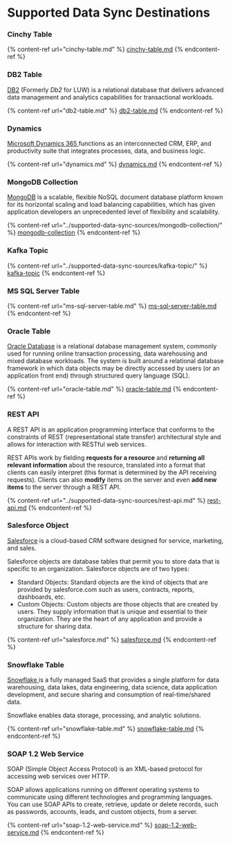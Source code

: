 # Supported Data Sync Destinations

### Cinchy Table

{% content-ref url="cinchy-table.md" %}
[cinchy-table.md](cinchy-table.md)
{% endcontent-ref %}

### DB2 Table

[DB2](https://www.ibm.com/products/db2) (Formerly _Db2_ for LUW) is a relational database that delivers advanced data management and analytics capabilities for transactional workloads.

{% content-ref url="db2-table.md" %}
[db2-table.md](db2-table.md)
{% endcontent-ref %}

### Dynamics

[Microsoft Dynamics 365 ](https://dynamics.microsoft.com/en-us/)functions as an interconnected CRM, ERP, and productivity suite that integrates processes, data, and business logic.

{% content-ref url="dynamics.md" %}
[dynamics.md](dynamics.md)
{% endcontent-ref %}

### MongoDB Collection

[MongoDB](https://www.mongodb.com/what-is-mongodb/features) is a scalable, flexible NoSQL document database platform known for its horizontal scaling and load balancing capabilities, which has given application developers an unprecedented level of flexibility and scalability.

{% content-ref url="../supported-data-sync-sources/mongodb-collection/" %}
[mongodb-collection](../supported-data-sync-sources/mongodb-collection/)
{% endcontent-ref %}

### Kafka Topic

{% content-ref url="../supported-data-sync-sources/kafka-topic/" %}
[kafka-topic](../supported-data-sync-sources/kafka-topic/)
{% endcontent-ref %}

### MS SQL Server Table

{% content-ref url="ms-sql-server-table.md" %}
[ms-sql-server-table.md](ms-sql-server-table.md)
{% endcontent-ref %}

### Oracle Table

[Oracle Database](https://docs.oracle.com/cd/B13789\_01/server.101/b10743/intro.htm) is a relational database management system, commonly used for running online transaction processing, data warehousing and mixed database workloads. The system is built around a relational database framework in which data objects may be directly accessed by users (or an application front end) through structured query language (SQL).

{% content-ref url="oracle-table.md" %}
[oracle-table.md](oracle-table.md)
{% endcontent-ref %}

### REST API

A REST API is an application programming interface that conforms to the constraints of REST (representational state transfer) architectural style and allows for interaction with RESTful web services.

REST APIs work by fielding **requests for a resource** and **returning all relevant information** about the resource, translated into a format that clients can easily interpret (this format is determined by the API receiving requests). Clients can also **modify** items on the server and even **add new items** to the server through a REST API.

{% content-ref url="../supported-data-sync-sources/rest-api.md" %}
[rest-api.md](../supported-data-sync-sources/rest-api.md)
{% endcontent-ref %}

### Salesforce Object

[Salesforce](https://www.salesforce.com/ca/products/what-is-salesforce/) is a cloud-based CRM software designed for service, marketing, and sales.

Salesforce objects are database tables that permit you to store data that is specific to an organization. Salesforce objects are of two types:

* Standard Objects: Standard objects are the kind of objects that are provided by salesforce.com such as users, contracts, reports, dashboards, etc.
* Custom Objects: Custom objects are those objects that are created by users. They supply information that is unique and essential to their organization. They are the heart of any application and provide a structure for sharing data.

{% content-ref url="salesforce.md" %}
[salesforce.md](salesforce.md)
{% endcontent-ref %}

### Snowflake Table

[Snowflake ](https://www.snowflake.com/en/)is a fully managed SaaS that provides a single platform for data warehousing, data lakes, data engineering, data science, data application development, and secure sharing and consumption of real-time/shared data.

Snowflake enables data storage, processing, and analytic solutions.

{% content-ref url="snowflake-table.md" %}
[snowflake-table.md](snowflake-table.md)
{% endcontent-ref %}

### SOAP 1.2 Web Service

SOAP (Simple Object Access Protocol) is an XML-based protocol for accessing web services over HTTP.

SOAP allows applications running on different operating systems to communicate using different technologies and programming languages. You can use SOAP APIs to create, retrieve, update or delete records, such as passwords, accounts, leads, and custom objects, from a server.

{% content-ref url="soap-1.2-web-service.md" %}
[soap-1.2-web-service.md](soap-1.2-web-service.md)
{% endcontent-ref %}
